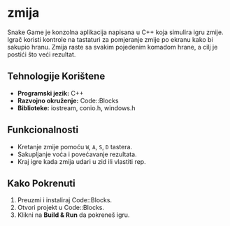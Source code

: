 # zmija
Snake Game je konzolna aplikacija napisana u C++ koja simulira igru zmije. Igrač koristi kontrole na tastaturi za pomjeranje zmije po ekranu kako bi sakupio hranu. Zmija raste sa svakim pojedenim komadom hrane, a cilj je postići što veći rezultat.

## Tehnologije Korištene
- **Programski jezik:** C++
- **Razvojno okruženje:** Code::Blocks
- **Biblioteke:** iostream, conio.h, windows.h

## Funkcionalnosti
- Kretanje zmije pomoću `W`, `A`, `S`, `D` tastera.
- Sakupljanje voća i povećavanje rezultata.
- Kraj igre kada zmija udari u zid ili vlastiti rep.

## Kako Pokrenuti
1. Preuzmi i instaliraj Code::Blocks.
2. Otvori projekt u Code::Blocks.
3. Klikni na **Build & Run** da pokreneš igru.
